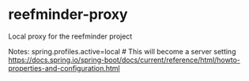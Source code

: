 # reefminder-proxy
Local proxy for the reefminder project


Notes:
spring.profiles.active=local # This will become a server setting  https://docs.spring.io/spring-boot/docs/current/reference/html/howto-properties-and-configuration.html
